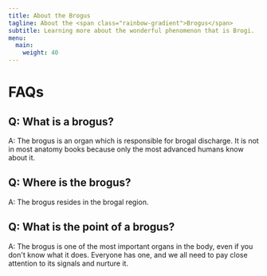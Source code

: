 ```yaml
---
title: About the Brogus
tagline: About the <span class="rainbow-gradient">Brogus</span>
subtitle: Learning more about the wonderful phenomenon that is Brogi.
menu:
  main:
    weight: 40
---
```


# FAQs
## Q: What is a brogus?
A: The brogus is an organ which is responsible for brogal discharge. It is not in most anatomy books because only the most advanced humans know about it.

## Q: Where is the brogus?

A: The brogus resides in the brogal region.

## Q: What is the point of a brogus?

A: The brogus is one of the most important organs in the body, even if you don't know what it does. Everyone has one, and we all need to pay close attention to its signals and nurture it.